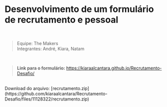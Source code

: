 # Desenvolvimento de um formulário de recrutamento e pessoal
<br>

> Equipe: The Makers <br>
> Integrantes: André, Kiara, Natam

<br>

> **Link para o formulário:** https://kiaraalcantara.github.io/Recrutamento-Desafio/

<br>
Download do arquivo: [recrutamento.zip](https://github.com/kiaraalcantara/Recrutamento-Desafio/files/11128322/recrutamento.zip)


